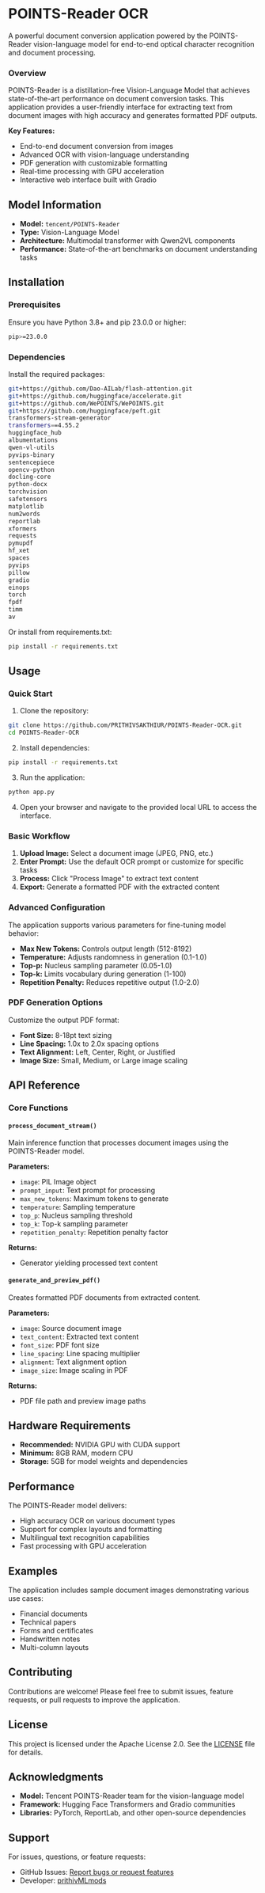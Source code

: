 # POINTS-Reader OCR

A powerful document conversion application powered by the POINTS-Reader vision-language model for end-to-end optical character recognition and document processing.

### Overview

POINTS-Reader is a distillation-free Vision-Language Model that achieves state-of-the-art performance on document conversion tasks. This application provides a user-friendly interface for extracting text from document images with high accuracy and generates formatted PDF outputs.





**Key Features:**
- End-to-end document conversion from images
- Advanced OCR with vision-language understanding
- PDF generation with customizable formatting
- Real-time processing with GPU acceleration
- Interactive web interface built with Gradio

## Model Information

- **Model:** `tencent/POINTS-Reader`
- **Type:** Vision-Language Model
- **Architecture:** Multimodal transformer with Qwen2VL components
- **Performance:** State-of-the-art benchmarks on document understanding tasks

## Installation

### Prerequisites

Ensure you have Python 3.8+ and pip 23.0.0 or higher:

```bash
pip>=23.0.0
```

### Dependencies

Install the required packages:

```bash
git+https://github.com/Dao-AILab/flash-attention.git
git+https://github.com/huggingface/accelerate.git
git+https://github.com/WePOINTS/WePOINTS.git
git+https://github.com/huggingface/peft.git
transformers-stream-generator
transformers==4.55.2
huggingface_hub
albumentations
qwen-vl-utils
pyvips-binary
sentencepiece
opencv-python
docling-core
python-docx
torchvision
safetensors
matplotlib
num2words
reportlab
xformers
requests
pymupdf
hf_xet
spaces
pyvips
pillow
gradio
einops
torch
fpdf
timm
av
```

Or install from requirements.txt:

```bash
pip install -r requirements.txt
```

## Usage

### Quick Start

1. Clone the repository:
```bash
git clone https://github.com/PRITHIVSAKTHIUR/POINTS-Reader-OCR.git
cd POINTS-Reader-OCR
```

2. Install dependencies:
```bash
pip install -r requirements.txt
```

3. Run the application:
```bash
python app.py
```

4. Open your browser and navigate to the provided local URL to access the interface.

### Basic Workflow

1. **Upload Image:** Select a document image (JPEG, PNG, etc.)
2. **Enter Prompt:** Use the default OCR prompt or customize for specific tasks
3. **Process:** Click "Process Image" to extract text content
4. **Export:** Generate a formatted PDF with the extracted content

### Advanced Configuration

The application supports various parameters for fine-tuning model behavior:

- **Max New Tokens:** Controls output length (512-8192)
- **Temperature:** Adjusts randomness in generation (0.1-1.0)
- **Top-p:** Nucleus sampling parameter (0.05-1.0)
- **Top-k:** Limits vocabulary during generation (1-100)
- **Repetition Penalty:** Reduces repetitive output (1.0-2.0)

### PDF Generation Options

Customize the output PDF format:

- **Font Size:** 8-18pt text sizing
- **Line Spacing:** 1.0x to 2.0x spacing options
- **Text Alignment:** Left, Center, Right, or Justified
- **Image Size:** Small, Medium, or Large image scaling

## API Reference

### Core Functions

#### `process_document_stream()`
Main inference function that processes document images using the POINTS-Reader model.

**Parameters:**
- `image`: PIL Image object
- `prompt_input`: Text prompt for processing
- `max_new_tokens`: Maximum tokens to generate
- `temperature`: Sampling temperature
- `top_p`: Nucleus sampling threshold
- `top_k`: Top-k sampling parameter
- `repetition_penalty`: Repetition penalty factor

**Returns:**
- Generator yielding processed text content

#### `generate_and_preview_pdf()`
Creates formatted PDF documents from extracted content.

**Parameters:**
- `image`: Source document image
- `text_content`: Extracted text content
- `font_size`: PDF font size
- `line_spacing`: Line spacing multiplier
- `alignment`: Text alignment option
- `image_size`: Image scaling in PDF

**Returns:**
- PDF file path and preview image paths

## Hardware Requirements

- **Recommended:** NVIDIA GPU with CUDA support
- **Minimum:** 8GB RAM, modern CPU
- **Storage:** 5GB for model weights and dependencies

## Performance

The POINTS-Reader model delivers:
- High accuracy OCR on various document types
- Support for complex layouts and formatting
- Multilingual text recognition capabilities
- Fast processing with GPU acceleration

## Examples

The application includes sample document images demonstrating various use cases:
- Financial documents
- Technical papers
- Forms and certificates
- Handwritten notes
- Multi-column layouts

## Contributing

Contributions are welcome! Please feel free to submit issues, feature requests, or pull requests to improve the application.

## License

This project is licensed under the Apache License 2.0. See the [LICENSE](https://github.com/PRITHIVSAKTHIUR/POINTS-Reader-OCR?tab=Apache-2.0-1-ov-file) file for details.

## Acknowledgments

- **Model:** Tencent POINTS-Reader team for the vision-language model
- **Framework:** Hugging Face Transformers and Gradio communities
- **Libraries:** PyTorch, ReportLab, and other open-source dependencies

## Support

For issues, questions, or feature requests:
- GitHub Issues: [Report bugs or request features](https://huggingface.co/spaces/prithivMLmods/POINTS-Reader-OCR/discussions)
- Developer: [prithivMLmods](https://huggingface.co/prithivMLmods)
